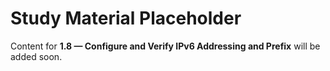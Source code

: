 # Study Material Placeholder

Content for **1.8 — Configure and Verify IPv6 Addressing and Prefix** will be added soon.
